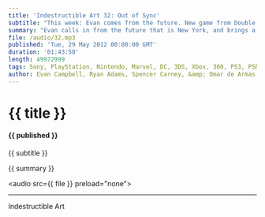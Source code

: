 ```yaml
---
title: 'Indestructible Art 32: Out of Sync'
subtitle: "This week: Evan comes from the future. New game from Double Fine. iOS cloning drama. 38 Studios shuts down. 3DS still killing it. Castlevania games teased. More Gay characters in Comics. FablesCon. News on upcoming DC Zeros. A Hearing impaired Superhero."
summary: "Evan calls in from the future that is New York, and brings a mess of sync issues with him. Here in the present, Omar shares news of a new game, The Cave, from Ron Gilbert of Double Fine Studios. Johann Sebastian Joust got cloned in the iOS app store and caused a ruckus in the Gaming Press. More drama from 38 Studios who laid off their entire staff this week. the 3DS is still selling strong and Omar asks Evan how that makes him feel. New Castlevania games, one of which is for 3DS, were teased this week. 2012 appears to be the year of gay comic characters, and the crew weighs in on what they think it means to the industry and society as a whole. hints of a FablesCon sparks debate on what we want from a conference. More info of teased out on what DC's September issues zeros will bring. Spencer shares a feel good story about Marvel creating a hearing impaired superhero for a  little boy who is embarrassed to wear his hearing aid.  Listener Question from friend Tony Herbert gets Ryan and Spencer building a X-Men dream team."
file: /audio/32.mp3
published: 'Tue, 29 May 2012 00:00:00 GMT'
duration: '01:43:58'
length: 49972999
tags: Sony, PlayStation, Nintendo, Marvel, DC, 3DS, Xbox, 360, PS3, PSN, XBLA, Video Games, Comics, Games, Indestructible Art, The Cave, Ron Gilbert, 38 Studios, Castlevania, FablesCon, XMen, Papa Quash, Johann Sebastian Joust
author: Evan Campbell, Ryan Adams, Spencer Carney, &amp; Omar de Armas
---
```


# {{ title }}

#### {{ published }}

{{ subtitle }}  
  
{{ summary }}  

<audio src={{ file }} preload="none"></audio>

- - -
Indestructible Art

